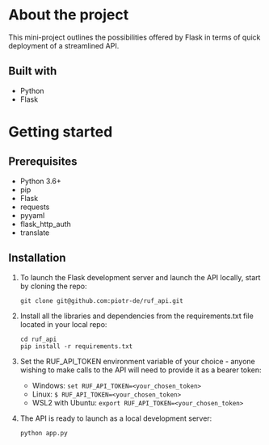 # About the project
This mini-project outlines the possibilities offered by Flask in terms of quick deployment of a streamlined API.

## Built with
- Python
- Flask

# Getting started

## Prerequisites
- Python 3.6+
- pip
- Flask
- requests
- pyyaml
- flask_http_auth
- translate

## Installation

1. To launch the Flask development server and launch the API locally, start by cloning the repo:

    `git clone git@github.com:piotr-de/ruf_api.git`


2. Install all the libraries and dependencies from the requirements.txt file located in your local repo:

    ```
    cd ruf_api
    pip install -r requirements.txt
    ```


3. Set the RUF_API_TOKEN environment variable of your choice - anyone wishing to make calls to the API will need to provide it as a bearer token:

    - Windows:
        `set RUF_API_TOKEN=<your_chosen_token>`
    - Linux:
        `$ RUF_API_TOKEN=<your_chosen_token>`
    - WSL2 with Ubuntu:
        `export RUF_API_TOKEN=<your_chosen_token>`


4. The API is ready to launch as a local development server:

    `python app.py`